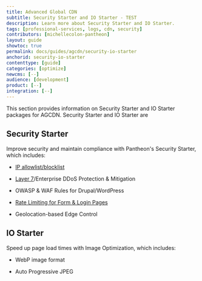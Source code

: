 ```yaml
---
title: Advanced Global CDN
subtitle: Security Starter and IO Starter - TEST
description: Learn more about Security Starter and IO Starter.
tags: [professional-services, logs, cdn, security]
contributors: [michellecolon-pantheon]
layout: guide
showtoc: true
permalink: docs/guides/agcdn/security-io-starter
anchorid: security-io-starter
contenttype: [guide]
categories: [optimize]
newcms: [--]
audience: [development]
product: [--]
integration: [--]
---
```


This section provides information on Security Starter and IO Starter packages for AGCDN. Security Starter and IO Starter are 

## Security Starter

Improve security and maintain compliance with Pantheon's Security Starter, which includes:

- [IP allowlist/blocklist](/guides/agcdn/agcdn-features#ip-allowlisting-and-blocklisting)

- [Layer 7](/guides/agcdn/agcdn-wafio#layer-7-and-enterprise-waf-rules)/Enterprise DDoS Protection & Mitigation

- OWASP & WAF Rules for Drupal/WordPress

- [Rate Limiting for Form & Login Pages](/guides/agcdn/agcdn-wafio#rate-limiting)

- Geolocation-based Edge Control

## IO Starter

Speed up page load times with Image Optimization, which includes:

- WebP image format

- Auto Progressive JPEG

